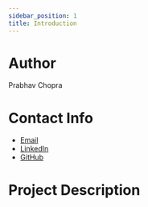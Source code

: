 ```yaml
---
sidebar_position: 1
title: Introduction
---
```



# Author
Prabhav Chopra

# Contact Info

- [Email](mailto:prabhavracer44@gmail.com)
- [LinkedIn](https://www.linkedin.com/in/prabhav-chopra/)
- [GitHub](https://github.com/prabs3257)

# Project Description

